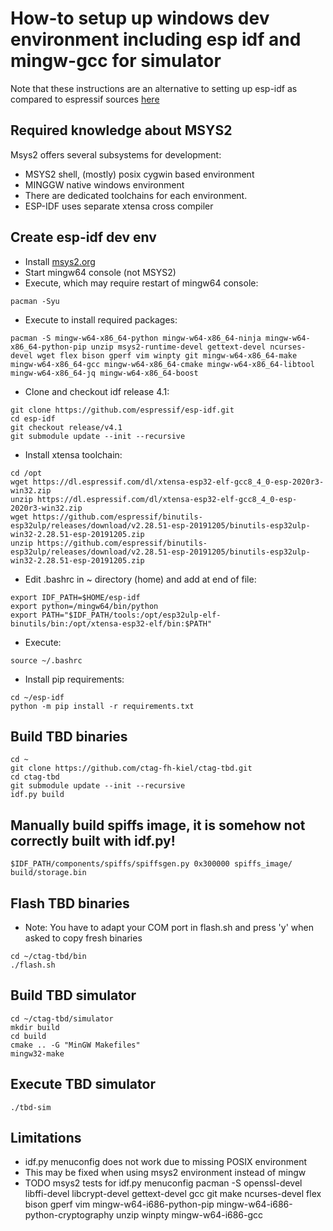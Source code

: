 # How-to setup up windows dev environment including esp idf and mingw-gcc for simulator
Note that these instructions are an alternative to setting up esp-idf as compared to espressif sources [here](https://docs.espressif.com/projects/esp-idf/en/latest/esp32/get-started/)
## Required knowledge about MSYS2
Msys2 offers several subsystems for development:
- MSYS2 shell, (mostly) posix cygwin based environment
- MINGGW native windows environment
- There are dedicated toolchains for each environment.
- ESP-IDF uses separate xtensa cross compiler
## Create esp-idf dev env
- Install [msys2.org](msys2.org)
- Start mingw64 console (not MSYS2)
- Execute, which may require restart of mingw64 console:
```
pacman -Syu
```
- Execute to install required packages:
```
pacman -S mingw-w64-x86_64-python mingw-w64-x86_64-ninja mingw-w64-x86_64-python-pip unzip msys2-runtime-devel gettext-devel ncurses-devel wget flex bison gperf vim winpty git mingw-w64-x86_64-make mingw-w64-x86_64-gcc mingw-w64-x86_64-cmake mingw-w64-x86_64-libtool mingw-w64-x86_64-jq mingw-w64-x86_64-boost
```
- Clone and checkout idf release 4.1:
```
git clone https://github.com/espressif/esp-idf.git
cd esp-idf
git checkout release/v4.1
git submodule update --init --recursive
```
- Install xtensa toolchain:
```
cd /opt
wget https://dl.espressif.com/dl/xtensa-esp32-elf-gcc8_4_0-esp-2020r3-win32.zip
unzip https://dl.espressif.com/dl/xtensa-esp32-elf-gcc8_4_0-esp-2020r3-win32.zip
wget https://github.com/espressif/binutils-esp32ulp/releases/download/v2.28.51-esp-20191205/binutils-esp32ulp-win32-2.28.51-esp-20191205.zip
unzip https://github.com/espressif/binutils-esp32ulp/releases/download/v2.28.51-esp-20191205/binutils-esp32ulp-win32-2.28.51-esp-20191205.zip
```
- Edit .bashrc in ~ directory (home) and add at end of file:
```
export IDF_PATH=$HOME/esp-idf
export python=/mingw64/bin/python
export PATH="$IDF_PATH/tools:/opt/esp32ulp-elf-binutils/bin:/opt/xtensa-esp32-elf/bin:$PATH"
```
- Execute:
```
source ~/.bashrc
```
- Install pip requirements:
```
cd ~/esp-idf
python -m pip install -r requirements.txt
```
## Build TBD binaries
```
cd ~
git clone https://github.com/ctag-fh-kiel/ctag-tbd.git
cd ctag-tbd
git submodule update --init --recursive
idf.py build
```
## Manually build spiffs image, it is somehow not correctly built with idf.py!
```
$IDF_PATH/components/spiffs/spiffsgen.py 0x300000 spiffs_image/ build/storage.bin
```
## Flash TBD binaries
- Note: You have to adapt your COM port in flash.sh and press 'y' when asked to copy fresh binaries
```
cd ~/ctag-tbd/bin
./flash.sh
```
## Build TBD simulator
```
cd ~/ctag-tbd/simulator
mkdir build
cd build
cmake .. -G "MinGW Makefiles"
mingw32-make
```
## Execute TBD simulator
```
./tbd-sim
```
## Limitations
- idf.py menuconfig does not work due to missing POSIX environment
- This may be fixed when using msys2 environment instead of mingw
- TODO msys2 tests for idf.py menuconfig
pacman -S openssl-devel libffi-devel libcrypt-devel gettext-devel gcc git make ncurses-devel flex bison gperf vim mingw-w64-i686-python-pip mingw-w64-i686-python-cryptography unzip winpty mingw-w64-i686-gcc

